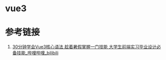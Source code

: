 # vue3

# 参考链接

1. [30分钟学会Vue3核心语法 趁着暑假掌握一门技能 大学生前端实习毕业设计必备技能_哔哩哔哩_bilibili](https://www.bilibili.com/video/BV1Pg4y1A7pn/?spm_id_from=333.1007.tianma.4-4-14.click)

　　‍
